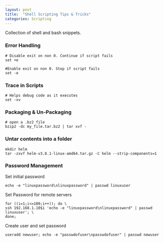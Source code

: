 ```yaml
---
layout: post
title:  "Shell Scripting Tips & Tricks"
categories: Scripting
---
```


Collection of shell and bash snippets.  

### **Error Handling**
```
# Disable exit on non 0. Continue if script fails
set +e

#Enable exit on non 0. Stop if script fails
set -e
```

### **Trace in Scripts**
```
# Helps debug code as it executes
set -xv
```

### **Packaging & Un-Packaging**
```
# open a .bz2 file
bzip2 -dc my_file.tar.bz2 | tar xvf -
```

### **Untar contents into a folder**
```
mkdir helm
tar -zxvf helm-v3.8.1-linux-amd64.tar.gz -C helm --strip-components=1
```

### **Password Management**
Set initial password
```
echo -e "linuxpassword\nlinuxpassword" | passwd linuxuser
```
Set Password for remote servers
```
for ((i=1;i<=100;i++)); do \
ssh 192.168.1.10$i 'echo -e "linuxpassword\nlinuxpassword" | passwd linuxuser'; \
done;
```
Create user and set password
```
useradd newuser; echo -e "passwdofuser\npasswdofuser" | passwd newuser
```

